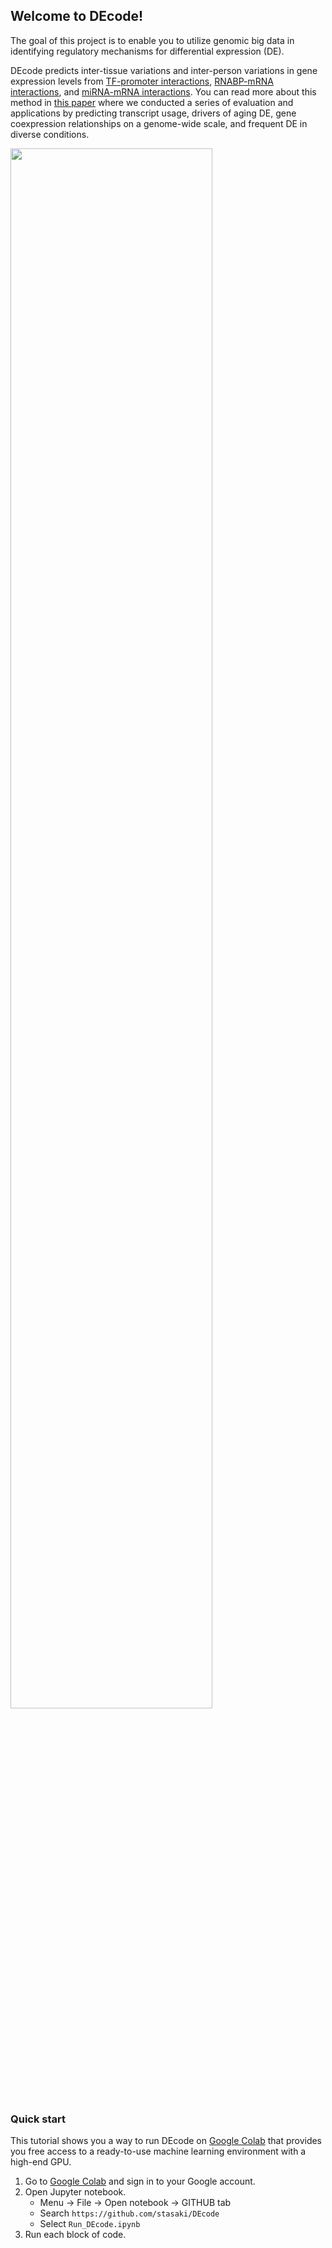 ## Welcome to DEcode!

The goal of this project is to enable you to utilize genomic big data in identifying regulatory mechanisms for differential expression (DE).

DEcode predicts inter-tissue variations and inter-person variations in gene expression levels from [TF-promoter interactions](https://doi.org/10.1093/nar/gky1128), [RNABP-mRNA interactions](https://doi.org/10.1093/nar/gky830), and [miRNA-mRNA interactions](https://doi.org/10.7554/eLife.05005). You can read more about this method in [this paper](https://doi.org/10.1101/2020.01.10.894238) where we conducted a series of evaluation and applications by predicting transcript usage, drivers of aging DE, gene coexpression relationships on a genome-wide scale, and frequent DE in diverse conditions.

<img src="https://raw.githubusercontent.com/stasaki/DEcode/master/img/fig1.jpg" width="80%">

### Quick start

This tutorial shows you a way to run DEcode on [Google Colab](https://colab.research.google.com) that provides you free access to a ready-to-use machine learning environment with a high-end GPU.

1. Go to [Google Colab](https://colab.research.google.com) and sign in to your Google account.
2. Open Jupyter notebook.
    - Menu -> File -> Open notebook -> GITHUB tab
    - Search `https://github.com/stasaki/DEcode`
    - Select `Run_DEcode.ipynb`
3. Run each block of code.  
